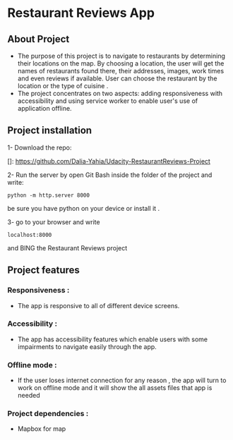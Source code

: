 # Restaurant Reviews App

## About Project

- The purpose of this project is to navigate to restaurants by determining their locations on the map. By choosing a location, the user will get the names of restaurants found there, their addresses, images, work times and even reviews if available. User can choose the restaurant by the location or the type of cuisine .
- The project concentrates on two aspects: adding responsiveness with accessibility and using service worker to enable user's use of application offline.

## Project installation

1- Download the repo:

[]: <https://github.com/Dalia-Yahia/Udacity-RestaurantReviews-Project>

2- Run the server by open Git Bash inside the folder of the project and write:

```
python -m http.server 8000
```

be sure you have python on your device or install it .

3- go to your browser and write

```
localhost:8000
```

and BING the Restaurant Reviews project

## Project features

### Responsiveness :

- The app is responsive to all of different device screens.

### Accessibility :

- The app has accessibility features which enable users with some impairments to navigate easily through the app.

### Offline mode :

- If the user loses internet connection for any reason , the app will turn to work on offline mode and it will show the all assets files that app is needed

### Project dependencies :

- Mapbox for map